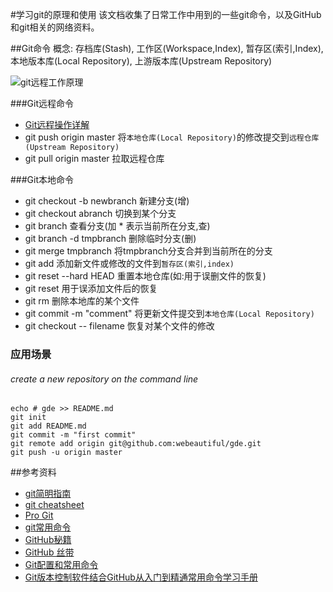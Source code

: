 #学习git的原理和使用
该文档收集了日常工作中用到的一些git命令，以及GitHub和git相关的网络资料。

##Git命令
概念: 存档库(Stash), 工作区(Workspace,Index), 暂存区(索引,Index), 本地版本库(Local Repository), 上游版本库(Upstream Repository)

![](http://image.beekka.com/blog/2014/bg2014061202.jpg "git远程工作原理")

###Git远程命令

* [Git远程操作详解](http://www.ruanyifeng.com/blog/2014/06/git_remote.html)
* git push origin master 将`本地仓库(Local Repository)`的修改提交到`远程仓库(Upstream Repository)`
* git pull origin master 拉取远程仓库

###Git本地命令
* git checkout -b newbranch 新建分支(增)
* git checkout abranch  切换到某个分支
* git branch 查看分支(加 * 表示当前所在分支,查)
* git branch -d tmpbranch  删除临时分支(删)
* git merge tmpbranch  将tmpbranch分支合并到当前所在的分支
* git add 添加新文件或修改的文件到`暂存区(索引,index)`
* git reset --hard HEAD 重置本地仓库(如:用于误删文件的恢复)
* git reset 用于误添加文件后的恢复
* git rm 删除本地库的某个文件
* git commit -m "comment" 将更新文件提交到`本地仓库(Local Repository)`
* git checkout -- filename 恢复对某个文件的修改

### 应用场景
###### create a new repository on the command line
```
echo # gde >> README.md
git init
git add README.md
git commit -m "first commit"
git remote add origin git@github.com:webeautiful/gde.git
git push -u origin master
```

##参考资料
* [git简明指南](http://rogerdudler.github.io/git-guide/index.zh.html)
* [git cheatsheet](http://ndpsoftware.com/git-cheatsheet.html#loc=stash)
* [Pro Git](http://git-scm.com/book/zh)
* [git常用命令](http://www.cnblogs.com/1-2-3/archive/2010/07/18/git-commands.html)
* [GitHub秘籍](https://github.com/tiimgreen/github-cheat-sheet/blob/master/README.zh-cn.md)
* [GitHub 丝带](https://github.com/blog/273-github-ribbons)
* [Git配置和常用命令](http://lawrence-zxc.github.io/2011/02/12/git-pro/)
* [Git版本控制软件结合GitHub从入门到精通常用命令学习手册](http://www.ihref.com/read-16369.html)
